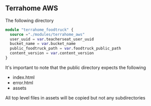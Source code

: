 ## Terrahome AWS

The following directory

```tf
module "terrahome_foodtruck" {
  source ="./modules/terrahome_aws"
  user_uuid = var.teacherseat_user_uuid
  bucket_name = var.bucket_name
  public_foodtruck_path = var.foodtruck_public_path
  content_version = var.content_version
}
```

It's important to note that the public directory expects the following

- index.html
- error.html
- assets

All top level files in assets will be copied but not any subdirectories

